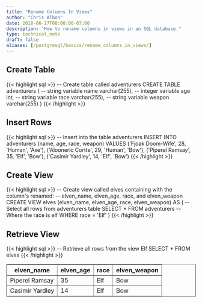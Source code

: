 ```yaml
---
title: "Rename Columns In Views"
author: "Chris Albon"
date: 2018-06-17T00:00:00-07:00
description: "How to rename columns in views in an SQL database."
type: technical_note
draft: false
aliases: [/postgresql/basics/rename_columns_in_views/]
---
```


## Create Table

{{< highlight sql >}}
-- Create table called adventurers
CREATE TABLE adventurers (
    -- string variable
    name varchar(255),
    -- integer variable
    age int,
    -- string variable
    race varchar(255),
    -- string variable
    weapon varchar(255)
)
{{< /highlight >}}

## Insert Rows

{{< highlight sql >}}
-- Insert into the table adventurers
INSERT INTO adventurers (name, age, race, weapon)
VALUES ('Fjoak Doom-Wife', 28, 'Human', 'Axe'),
       ('Alooneric Cortte', 29, 'Human', 'Bow'),
       ('Piperel Ramsay', 35, 'Elf', 'Bow'),
       ('Casimir Yardley', 14, 'Elf', 'Bow')
{{< /highlight >}}

## Create View
{{< highlight sql >}}
-- Create view called elves containing with the column's renamed:
-- elven_name, elven_age, race, and elven_weapon
CREATE VIEW elves (elven_name, elven_age, race, elven_weapon) AS (
                        -- Select all rows from adventurers table
                        SELECT * FROM adventurers
                        -- Where the race is elf
                        WHERE race = 'Elf'
                      )
{{< /highlight >}}

## Retrieve View

{{< highlight sql >}}
-- Retrieve all rows from the view Elf
SELECT * FROM elves
{{< /highlight >}}
<table border="1" style="border-collapse:collapse">
<tr><th>elven_name</th><th>elven_age</th><th>race</th><th>elven_weapon</th></tr>
<tr><td>Piperel Ramsay</td><td>35</td><td>Elf</td><td>Bow</td></tr>
<tr><td>Casimir Yardley</td><td>14</td><td>Elf</td><td>Bow</td></tr></table>